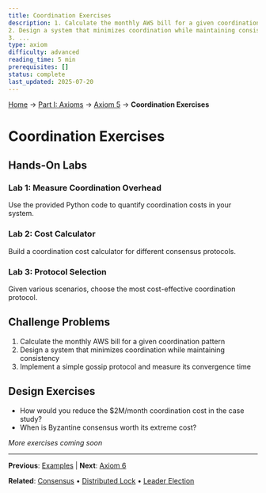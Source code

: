 ```yaml
---
title: Coordination Exercises
description: 1. Calculate the monthly AWS bill for a given coordination pattern
2. Design a system that minimizes coordination while maintaining consistency
3. ...
type: axiom
difficulty: advanced
reading_time: 5 min
prerequisites: []
status: complete
last_updated: 2025-07-20
---
```


<!-- Navigation -->
[Home](/) → [Part I: Axioms](/part1-axioms/) → [Axiom 5](/part1-axioms/axiom5-coordination/) → **Coordination Exercises**

# Coordination Exercises

## Hands-On Labs

### Lab 1: Measure Coordination Overhead
Use the provided Python code to quantify coordination costs in your system.

### Lab 2: Cost Calculator
Build a coordination cost calculator for different consensus protocols.

### Lab 3: Protocol Selection
Given various scenarios, choose the most cost-effective coordination protocol.

## Challenge Problems

1. Calculate the monthly AWS bill for a given coordination pattern
2. Design a system that minimizes coordination while maintaining consistency
3. Implement a simple gossip protocol and measure its convergence time

## Design Exercises

- How would you reduce the $2M/month coordination cost in the case study?
- When is Byzantine consensus worth its extreme cost?

*More exercises coming soon*

---

**Previous**: [Examples](examples.md) | **Next**: [Axiom 6](../axiom6-*)

**Related**: [Consensus](/patterns/consensus/) • [Distributed Lock](/patterns/distributed-lock/) • [Leader Election](/patterns/leader-election/)

